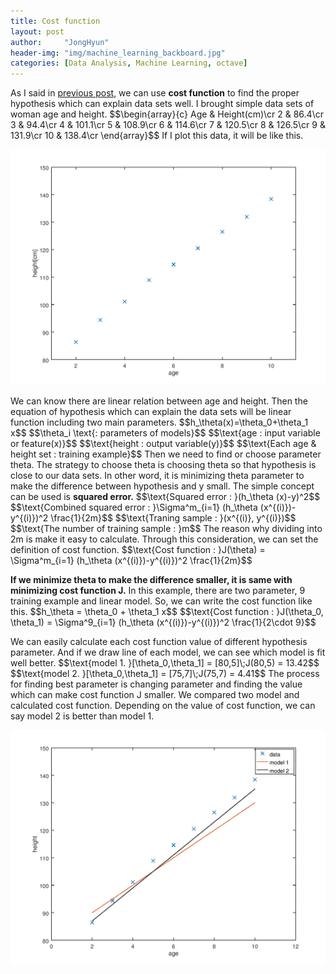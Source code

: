 ```yaml
---
title: Cost function
layout: post
author:     "JongHyun"
header-img: "img/machine_learning_backboard.jpg"
categories: [Data Analysis, Machine Learning, octave]
---
```

<p>
	As I said in <a href="/dataanalysis/machinelearning/octave/2017/09/15/basic-concept-of-supervised-learning/">previous post</a>, we can use <b>cost function</b> to find the proper hypothesis which can explain data sets well. I brought simple data sets of woman age and height. 
	$$\begin{array}{c}
	Age & Height(cm)\cr
	2 & 86.4\cr
	3 & 94.4\cr
	4 & 101.1\cr
	5 & 108.9\cr
	6 & 114.6\cr
	7 & 120.5\cr
	8 & 126.5\cr
	9 & 131.9\cr
	10 & 138.4\cr
	\end{array}$$
	If I plot this data, it will be like this.
</p>
<img src="/img/octave/age_height.png" alt="age_height">
<p>
	We can know there are linear relation between age and height. Then the equation of hypothesis which can explain the data sets will be linear function including two main parameters. 
	$$h_\theta(x)=\theta_0+\theta_1 x$$
	$$\theta_i \text{: parameters of models}$$
	$$\text{age : input variable or feature(x)}$$
	$$\text{height : output variable(y)}$$
	$$\text{Each age & height set : training example}$$
	Then we need to find or choose parameter theta. The strategy to choose theta is choosing theta so that hypothesis is close to our data sets. In other word, it is minimizing theta parameter to make the difference between hypothesis and y small. The simple concept can be used is <b>squared error.</b>
	$$\text{Squared error : }(h_\theta (x)-y)^2$$
	$$\text{Combined squared error : }\Sigma^m_{i=1} (h_\theta (x^{(i)})-y^{(i)})^2 \frac{1}{2m}$$
	$$\text{Traning sample : }(x^{(i)}, y^{(i)})$$
	$$\text{The number of training sample : }m$$
	The reason why dividing into 2m is make it easy to calculate. Through this consideration, we can set the definition of cost function.
	$$\text{Cost function : }J(\theta) = \Sigma^m_{i=1} (h_\theta (x^{(i)})-y^{(i)})^2 \frac{1}{2m}$$
</p>
<p>
	<b>If we minimize theta to make the difference smaller, it is same with minimizing cost function J.</b> In this example, there are two parameter, 9 training example and linear model. So, we can write the cost function like this.
	$$h_\theta = \theta_0 + \theta_1 x$$
	$$\text{Cost function : }J(\theta_0, \theta_1) = \Sigma^9_{i=1} (h_\theta (x^{(i)})-y^{(i)})^2 \frac{1}{2\cdot 9}$$
</p>
<p>
	We can easily calculate each cost function value of different hypothesis parameter. And if we draw line of each model, we can see which model is fit well better.
	$$\text{model 1. }[\theta_0,\theta_1] = [80,5]\;J(80,5) = 13.42$$
	$$\text{model 2. }[\theta_0,\theta_1] = [75,7]\;J(75,7) = 4.41$$
	The process for finding best parameter is changing parameter and finding the value which can make cost function J smaller. We compared two model and calculated cost function. Depending on the value of cost function, we can say model 2 is better than model 1.
</p>
<img src="/img/octave/age_height_modeling.png" alt="age_height_modeling">
